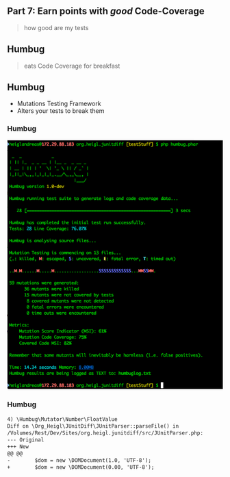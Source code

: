 ## Part 7: Earn points with *good* Code-Coverage

> how good are my tests



## Humbug

> eats Code Coverage for breakfast



## Humbug

* Mutations Testing Framework
* Alters your tests to break them



### Humbug

![Humbug](../base/img/humbug.png)


### Humbug

```
4) \Humbug\Mutator\Number\FloatValue
Diff on \Org_Heigl\JUnitDiff\JUnitParser::parseFile() in /Volumes/Rest/Dev/Sites/org.heigl.junitdiff/src/JUnitParser.php:
--- Original
+++ New
@@ @@
-        $dom = new \DOMDocument(1.0, 'UTF-8');
+        $dom = new \DOMDocument(0.00, 'UTF-8');
```
